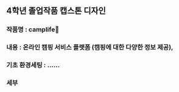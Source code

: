 ## 4학년 졸업작품 캡스톤 디자인 

  

### 작품명 : camplife👹

### 내용 : 온라인 캠핑 서비스 플랫폼 (캠핑에 대한 다양한 정보 제공),


### 기초 환경세팅 : ......



### 세부 
